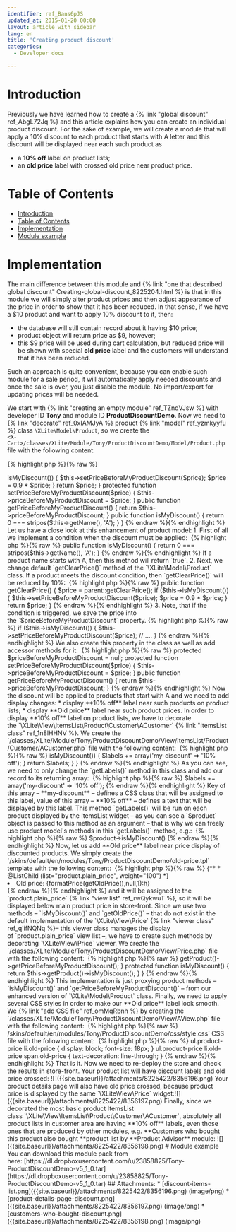 ```yaml
---
identifier: ref_Bans6pJS
updated_at: 2015-01-20 00:00
layout: article_with_sidebar
lang: en
title: 'Creating product discount'
categories:
  - Developer docs

---
```



# Introduction

Previously we have learned how to create a {% link "global discount" ref_AbgL72Jq %} and this article explains how you can create an individual product discount. For the sake of example, we will create a module that will apply a 10% discount to each product that starts with A letter and this discount will be displayed near each such product as

*   a **10% off** label on product lists;
*   an **old price** label with crossed old price near product price.

# Table of Contents

*   [Introduction](#introduction)
*   [Table of Contents](#table-of-contents)
*   [Implementation](#implementation)
*   [Module example](#module-example)

# Implementation

The main difference between this module and {% link "one that described global discount" Creating-global-discount_8225204.html %} is that in this module we will simply alter product prices and then adjust appearance of the price in order to show that it has been reduced. In that sense, if we have a $10 product and want to apply 10% discount to it, then:

*   the database will still contain record about it having $10 price;
*   product object will return price as $9, however;
*   this $9 price will be used during cart calculation, but reduced price will be shown with special **old price** label and the customers will understand that it has been reduced.

Such an approach is quite convenient, because you can enable such module for a sale period, it will automatically apply needed discounts and once the sale is over, you just disable the module. No import/export for updating prices will be needed.

We start with {% link "creating an empty module" ref_TZnqVJsw %} with developer ID **Tony** and module ID **ProductDiscountDemo**. Now we need to {% link "decorate" ref_0xIAMJyA %} product {% link "model" ref_yzmkyyfu %} class `\XLite\Model\Product`, so we create the  
`<X-Cart>/classes/XLite/Module/Tony/ProductDiscountDemo/Model/Product.php` file with the following content: 

{% highlight php %}{% raw %}
<?php
// vim: set ts=4 sw=4 sts=4 et:

namespace XLite\Module\Tony\ProductDiscountDemo\Model;

/**
 * The "product" model class
 */
abstract class Product extends \XLite\Model\Product implements \XLite\Base\IDecorator
{
    protected $priceBeforeMyProductDiscount = null;

    public function getClearPrice()
    {
        $price = parent::getClearPrice();

        if ($this->isMyDiscount()) {
            $this->setPriceBeforeMyProductDiscount($price);
            $price = 0.9 * $price;
        }

        return $price;
    }

    protected function setPriceBeforeMyProductDiscount($price)
    {
        $this->priceBeforeMyProductDiscount = $price;
    }

    public function getPriceBeforeMyProductDiscount()
    {
        return $this->priceBeforeMyProductDiscount;
    }

    public function isMyDiscount() 
    {
        return 0 === stripos($this->getName(), 'A');
    }
}
{% endraw %}{% endhighlight %}

Let us have a close look at this enhancement of product model:

1.  First of all we implement a condition when the discount must be applied: 

    {% highlight php %}{% raw %}
        public function isMyDiscount() 
        {
            return 0 === stripos($this->getName(), 'A');
        }
    {% endraw %}{% endhighlight %}

    If a product name starts with A, then this method will return `true`.

2.  Next, we change default `getClearPrice()` method of the `\XLite\Model\Product` class. If a product meets the discount condition, then `getClearPrice()` will be reduced by 10%: 

    {% highlight php %}{% raw %}
        public function getClearPrice()
        {
            $price = parent::getClearPrice();

            if ($this->isMyDiscount()) {
                $this->setPriceBeforeMyProductDiscount($price);
                $price = 0.9 * $price;
            }

            return $price;
        }
    {% endraw %}{% endhighlight %}
3.  Note, that if the condition is triggered, we save the price into the `$priceBeforeMyProductDiscount` property.

    {% highlight php %}{% raw %}
            if ($this->isMyDiscount()) {
                $this->setPriceBeforeMyProductDiscount($price);
                // ....
            }
    {% endraw %}{% endhighlight %}

    We also create this property in the class as well as add accessor methods for it: 

    {% highlight php %}{% raw %}
        protected $priceBeforeMyProductDiscount = null;

        protected function setPriceBeforeMyProductDiscount($price)
        {
            $this->priceBeforeMyProductDiscount = $price;
        }

        public function getPriceBeforeMyProductDiscount()
        {
            return $this->priceBeforeMyProductDiscount;
        }
    {% endraw %}{% endhighlight %}

Now the discount will be applied to products that start with A and we need to add display changes:

*   display **10% off** label near such products on product lists;
*   display **Old price** label near such product prices.

In order to display **10% off** label on product lists, we have to decorate the `\XLite\View\ItemsList\Product\Customer\ACustomer` {% link "ItemsList class" ref_1n8lHHNV %}. We create the  
`<X-Cart>/classes/XLite/Module/Tony/ProductDiscountDemo/View/ItemsList/Product/Customer/ACustomer.php` file with the following content: 

{% highlight php %}{% raw %}
<?php
// vim: set ts=4 sw=4 sts=4 et:

namespace XLite\Module\Tony\ProductDiscountDemo\View\ItemsList\Product\Customer;

/**
 * ACustomer
 */
abstract class ACustomer extends \XLite\View\ItemsList\Product\Customer\ACustomer implements \XLite\Base\IDecorator
{
    protected function getLabels(\XLite\Model\Product $product)
    {
        $labels = parent::getLabels($product);

        if ($product->isMyDiscount()) {
            $labels += array('my-discount' => '10% off');
        }

        return $labels;
    }
}
{% endraw %}{% endhighlight %}

As you can see, we need to only change the `getLabels()` method in this class and add our record to its returning array: 

{% highlight php %}{% raw %}
$labels += array('my-discount' => '10% off');
{% endraw %}{% endhighlight %}

Key of this array – **my-discount** – defines a CSS class that will be assigned to this label, value of this array – **10% off** – defines a text that will be displayed by this label.

This method `getLabels()` will be run on each product displayed by the ItemsList widget – as you can see a `$product` object is passed to this method as an argument – that is why we can freely use product model's methods in this `getLabels()` method, e.g.: 

{% highlight php %}{% raw %}
$product->isMyDiscount()
{% endraw %}{% endhighlight %}

Now, let us add **Old price** label near price display of discounted products. We simply create the `<X-Cart>/skins/default/en/modules/Tony/ProductDiscountDemo/old-price.tpl` template with the following content: 

{% highlight php %}{% raw %}
{**
 * @ListChild (list="product.plain_price", weight="100")
 *}
<li IF="{isMyDiscount()}" class="old-price">Old price: <span class="price old-price">{formatPrice(getOldPrice(),null,1):h}</span></li>
{% endraw %}{% endhighlight %}

and it will be assigned to the `product.plain_price` {% link "view list" ref_rwQykwuT %}, so it will be displayed below main product price in store-front. Since we use two methods – `isMyDiscount()` and `getOldPrice()` – that do not exist in the default implementation of the `\XLite\View\Price` {% link "viewer class" ref_qIifNQNq %}– this viewer class manages the display of `product.plain_price` view list –, we have to create such methods by decorating `\XLite\View\Price` viewer. We create the `<X-Cart>/classes/XLite/Module/Tony/ProductDiscountDemo/View/Price.php` file with the following content: 

{% highlight php %}{% raw %}
<?php
// vim: set ts=4 sw=4 sts=4 et:

namespace XLite\Module\Tony\ProductDiscountDemo\View;

/**
 * Product price
 */
abstract class Price extends \XLite\View\Price implements \XLite\Base\IDecorator
{
    protected function getOldPrice()
    {
        return $this->getProduct()->getPriceBeforeMyProductDiscount();
    }

    protected function isMyDiscount()
    {
        return $this->getProduct()->isMyDiscount();
    }
}
{% endraw %}{% endhighlight %}

This implementation is just proxying product methods – `isMyDiscount()` and `getPriceBeforeMyProductDiscount()` – from our enhanced version of `\XLite\Model\Product` class.

Finally, we need to apply several CSS styles in order to make our **Old price** label look smooth. We {% link "add CSS file" ref_omMqRbnh %} by creating the `<X-Cart>/classes/XLite/Module/Tony/ProductDiscountDemo/View/AView.php` file with the following content: 

{% highlight php %}{% raw %}
<?php
// vim: set ts=4 sw=4 sts=4 et:

namespace XLite\Module\Tony\ProductDiscountDemo\View;

/**
 * Abstract widget
 */
abstract class AView extends \XLite\View\AView implements \XLite\Base\IDecorator
{
    protected function getThemeFiles($adminZone = null)
    {
        $list = parent::getThemeFiles($adminZone);

        $list[static::RESOURCE_CSS][] = 'modules/Tony/ProductDiscountDemo/css/style.css';

        return $list;
    }
}
{% endraw %}{% endhighlight %}

and then creating the actual `<X-Cart>/skins/default/en/modules/Tony/ProductDiscountDemo/css/style.css` CSS file with the following content: 

{% highlight php %}{% raw %}
ul.product-price li.old-price {
    display: block;
    font-size: 18px;
}
ul.product-price li.old-price span.old-price {
    text-decoration: line-through;
}
{% endraw %}{% endhighlight %}

That is it. Now we need to re-deploy the store and check the results in store-front.

Your product list will have discount labels and old price crossed:  
![]({{site.baseurl}}/attachments/8225422/8356196.png)

Your product details page will also have old price crossed, because product price is displayed by the same `\XLite\View\Price` widget:![]({{site.baseurl}}/attachments/8225422/8356197.png)

Finally, since we decorated the most basic product ItemsList class `\XLite\View\ItemsList\Product\Customer\ACustomer`, absolutely all product lists in customer area are having **10% off** labels, even those ones that are produced by other modules, e.g. **Customers who bought this product also bought **product list by **Product Advisor** module: ![]({{site.baseurl}}/attachments/8225422/8356198.png)

# Module example

You can download this module pack from here: [https://dl.dropboxusercontent.com/u/23858825/Tony-ProductDiscountDemo-v5_1_0.tar](https://dl.dropboxusercontent.com/u/23858825/Tony-ProductDiscountDemo-v5_1_0.tar)

## Attachments:

* [discount-items-list.png]({{site.baseurl}}/attachments/8225422/8356196.png) (image/png)  
* [product-details-page-discount.png]({{site.baseurl}}/attachments/8225422/8356197.png) (image/png)  
* [customers-who-bought-discount.png]({{site.baseurl}}/attachments/8225422/8356198.png) (image/png)